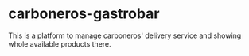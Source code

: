 # carboneros-gastrobar
This is a platform to manage carboneros' delivery service and showing whole available products there.
